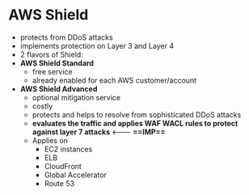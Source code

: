 
# AWS Shield

- protects from DDoS attacks
- implements protection on Layer 3 and Layer 4
- 2 flavors of Shield:
- **AWS Shield Standard**
	- free service
	- already enabled for each AWS customer/account
- **AWS Shield Advanced**
	- optional mitigation service
	- costly
	- protects and helps to resolve from sophisticated DDoS attacks
	- **evaluates the traffic and applies WAF WACL rules to protect against layer 7 attacks** <--- **==IMP==**
	- Applies on
		- EC2 instances
		- ELB
		- CloudFront
		- Global Accelerator
		- Route 53



